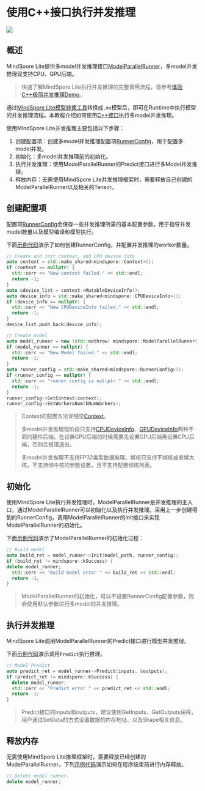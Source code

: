 # 使用C++接口执行并发推理

<a href="https://gitee.com/mindspore/docs/blob/r1.8/docs/lite/docs/source_zh_cn/use/runtime_server_inference_cpp.md" target="_blank"><img src="https://mindspore-website.obs.cn-north-4.myhuaweicloud.com/website-images/master/resource/_static/logo_source.png"></a>

## 概述

MindSpore Lite提供多model并发推理接口[ModelParallelRunner](https://www.mindspore.cn/lite/api/zh-CN/r1.8/api_cpp/mindspore.html#modelparallelrunner)，多model并发推理现支持CPU、GPU后端。

> 快速了解MindSpore Lite执行并发推理的完整调用流程，请参考[体验C++极简并发推理Demo](https://www.mindspore.cn/lite/docs/zh-CN/r1.8/quick_start/quick_start_server_inference_cpp.html)。

通过[MindSpore Lite模型转换工具](https://www.mindspore.cn/lite/docs/zh-CN/r1.8/use/converter_tool.html)转换成`.ms`模型后，即可在Runtime中执行模型的并发推理流程。本教程介绍如何使用[C++接口](https://www.mindspore.cn/lite/api/zh-CN/r1.8/index.html)执行多model并发推理。

使用MindSpore Lite并发推理主要包括以下步骤：

1. 创建配置项：创建多model并发推理配置项[RunnerConfig](https://www.mindspore.cn/lite/api/zh-CN/r1.8/api_cpp/mindspore.html#runnerconfig)，用于配置多model并发。
2. 初始化：多model并发推理前的初始化。
3. 执行并发推理：使用ModelParallelRunner的Predict接口进行多Model并发推理。
4. 释放内存：无需使用MindSpore Lite并发推理框架时，需要释放自己创建的ModelParallelRunner以及相关的Tensor。

## 创建配置项

配置项[RunnerConfig](https://www.mindspore.cn/lite/api/zh-CN/r1.8/api_cpp/mindspore.html#runnerconfig)会保存一些并发推理所需的基本配置参数，用于指导并发model数量以及模型编译和模型执行。

下面[示例代码](https://gitee.com/mindspore/mindspore/blob/r1.8/mindspore/lite/examples/quick_start_server_inference_cpp/main.cc#L128)演示了如何创建RunnerConfig，并配置并发推理的worker数量。

```cpp
// Create and init context, add CPU device info
auto context = std::make_shared<mindspore::Context>();
if (context == nullptr) {
  std::cerr << "New context failed." << std::endl;
  return -1;
}
auto &device_list = context->MutableDeviceInfo();
auto device_info = std::make_shared<mindspore::CPUDeviceInfo>();
if (device_info == nullptr) {
  std::cerr << "New CPUDeviceInfo failed." << std::endl;
  return -1;
}
device_list.push_back(device_info);

// Create model
auto model_runner = new (std::nothrow) mindspore::ModelParallelRunner();
if (model_runner == nullptr) {
  std::cerr << "New Model failed." << std::endl;
  return -1;
}
auto runner_config = std::make_shared<mindspore::RunnerConfig>();
if (runner_config == nullptr) {
  std::cerr << "runner config is nullptr." << std::endl;
  return -1;
}
runner_config->SetContext(context);
runner_config->SetWorkersNum(kNumWorkers);
```

> Context的配置方法详细见[Context](https://www.mindspore.cn/lite/docs/zh-CN/r1.8/use/runtime_cpp.html##创建配置上下文)。
>
> 多model并发推理现阶段只支持[CPUDeviceInfo](https://www.mindspore.cn/lite/api/zh-CN/r1.8/api_cpp/mindspore.html#cpudeviceinfo)、[GPUDeviceInfo](https://www.mindspore.cn/lite/api/zh-CN/r1.8/api_cpp/mindspore.html#gpudeviceinfo)两种不同的硬件后端。在设置GPU后端的时候需要先设置GPU后端再设置CPU后端，否则会报错退出。
>
> 多model并发推理不支持FP32类型数据推理，绑核只支持不绑核或者绑大核，不支持绑中核的参数设置，且不支持配置绑核列表。

## 初始化

使用MindSpore Lite执行并发推理时，ModelParallelRunner是并发推理的主入口，通过ModelParallelRunner可以初始化以及执行并发推理。采用上一步创建得到的RunnerConfig，调用ModelParallelRunner的Init接口来实现ModelParallelRunner的初始化。

下面[示例代码](https://gitee.com/mindspore/mindspore/blob/r1.8/mindspore/lite/examples/quick_start_server_inference_cpp/main.cc#L155)演示了ModelParallelRunner的初始化过程：

```cpp
// Build model
auto build_ret = model_runner->Init(model_path, runner_config);
if (build_ret != mindspore::kSuccess) {
delete model_runner;
  std::cerr << "Build model error " << build_ret << std::endl;
  return -1;
}
```

> ModelParallelRunner的初始化，可以不设置RunnerConfig配置参数，则会使用默认参数进行多model的并发推理。

## 执行并发推理

MindSpore Lite调用ModelParallelRunner的Predict接口进行模型并发推理。

下面[示例代码](https://gitee.com/mindspore/mindspore/blob/r1.8/mindspore/lite/examples/quick_start_server_inference_cpp/main.cc#L189)演示调用`Predict`执行推理。

```cpp
// Model Predict
auto predict_ret = model_runner->Predict(inputs, &outputs);
if (predict_ret != mindspore::kSuccess) {
  delete model_runner;
  std::cerr << "Predict error " << predict_ret << std::endl;
  return -1;
}
```

> Predict接口的inputs和outputs，建议使用GetInputs、GetOutputs获得，用户通过SetData的方式设置数据的内存地址、以及Shape相关信息。

## 释放内存

无需使用MindSpore Lite推理框架时，需要释放已经创建的ModelParallelRunner，下列[示例代码](https://gitee.com/mindspore/mindspore/blob/r1.8/mindspore/lite/examples/quick_start_server_inference_cpp/main.cc#L220)演示如何在程序结束前进行内存释放。

```cpp
// Delete model runner.
delete model_runner;
```

